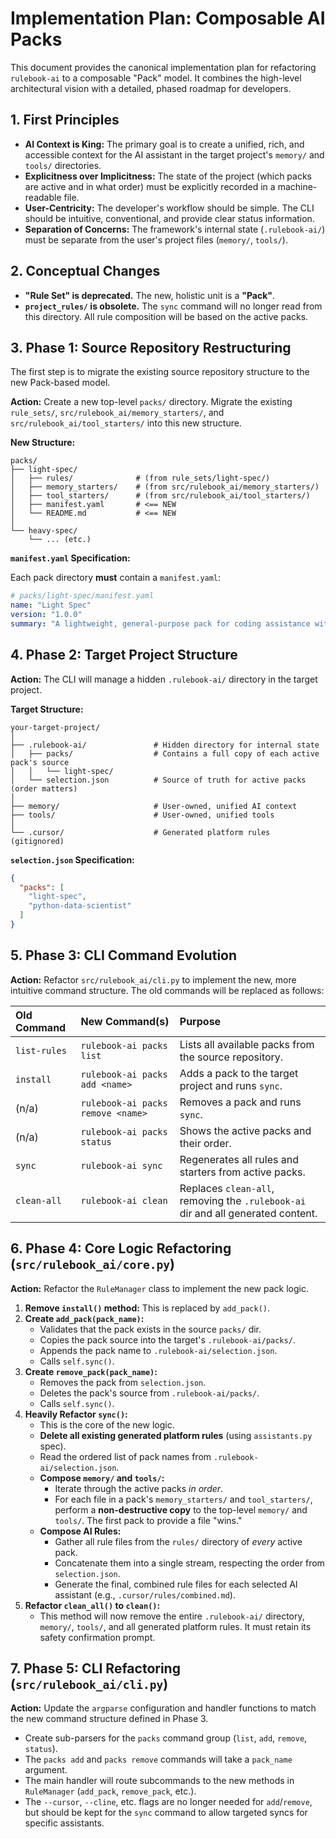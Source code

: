 # Implementation Plan: Composable AI Packs

This document provides the canonical implementation plan for refactoring `rulebook-ai` to a composable "Pack" model. It combines the high-level architectural vision with a detailed, phased roadmap for developers.

## 1. First Principles

*   **AI Context is King:** The primary goal is to create a unified, rich, and accessible context for the AI assistant in the target project's `memory/` and `tools/` directories.
*   **Explicitness over Implicitness:** The state of the project (which packs are active and in what order) must be explicitly recorded in a machine-readable file.
*   **User-Centricity:** The developer's workflow should be simple. The CLI should be intuitive, conventional, and provide clear status information.
*   **Separation of Concerns:** The framework's internal state (`.rulebook-ai/`) must be separate from the user's project files (`memory/`, `tools/`).

## 2. Conceptual Changes

*   **"Rule Set" is deprecated.** The new, holistic unit is a **"Pack"**.
*   **`project_rules/` is obsolete.** The `sync` command will no longer read from this directory. All rule composition will be based on the active packs.

## 3. Phase 1: Source Repository Restructuring

The first step is to migrate the existing source repository structure to the new Pack-based model.

**Action:** Create a new top-level `packs/` directory. Migrate the existing `rule_sets/`, `src/rulebook_ai/memory_starters/`, and `src/rulebook_ai/tool_starters/` into this new structure.

**New Structure:**

```
packs/
├── light-spec/
│   ├── rules/              # (from rule_sets/light-spec/)
│   ├── memory_starters/    # (from src/rulebook_ai/memory_starters/)
│   ├── tool_starters/      # (from src/rulebook_ai/tool_starters/)
│   ├── manifest.yaml       # <== NEW
│   └── README.md           # <== NEW
│
└── heavy-spec/
    └── ... (etc.)
```

**`manifest.yaml` Specification:**

Each pack directory **must** contain a `manifest.yaml`:

```yaml
# packs/light-spec/manifest.yaml
name: "Light Spec"
version: "1.0.0"
summary: "A lightweight, general-purpose pack for coding assistance with basic project context."
```

## 4. Phase 2: Target Project Structure

**Action:** The CLI will manage a hidden `.rulebook-ai/` directory in the target project.

**Target Structure:**

```
your-target-project/
│
├── .rulebook-ai/               # Hidden directory for internal state
│   ├── packs/                  # Contains a full copy of each active pack's source
│   │   └── light-spec/
│   └── selection.json          # Source of truth for active packs (order matters)
│
├── memory/                     # User-owned, unified AI context
├── tools/                      # User-owned, unified tools
│
└── .cursor/                    # Generated platform rules (gitignored)
```

**`selection.json` Specification:**

```json
{
  "packs": [
    "light-spec",
    "python-data-scientist"
  ]
}
```

## 5. Phase 3: CLI Command Evolution

**Action:** Refactor `src/rulebook_ai/cli.py` to implement the new, more intuitive command structure. The old commands will be replaced as follows:

| Old Command | New Command(s) | Purpose |
| :--- | :--- | :--- |
| `list-rules` | `rulebook-ai packs list` | Lists all available packs from the source repository. |
| `install` | `rulebook-ai packs add <name>` | Adds a pack to the target project and runs `sync`. |
| (n/a) | `rulebook-ai packs remove <name>` | Removes a pack and runs `sync`. |
| (n/a) | `rulebook-ai packs status` | Shows the active packs and their order. |
| `sync` | `rulebook-ai sync` | Regenerates all rules and starters from active packs. |
| `clean-all` | `rulebook-ai clean` | Replaces `clean-all`, removing the `.rulebook-ai` dir and all generated content. |

## 6. Phase 4: Core Logic Refactoring (`src/rulebook_ai/core.py`)

**Action:** Refactor the `RuleManager` class to implement the new pack logic.

1.  **Remove `install()` method:** This is replaced by `add_pack()`.
2.  **Create `add_pack(pack_name)`:**
    *   Validates that the pack exists in the source `packs/` dir.
    *   Copies the pack source into the target's `.rulebook-ai/packs/`.
    *   Appends the pack name to `.rulebook-ai/selection.json`.
    *   Calls `self.sync()`.
3.  **Create `remove_pack(pack_name)`:**
    *   Removes the pack from `selection.json`.
    *   Deletes the pack's source from `.rulebook-ai/packs/`.
    *   Calls `self.sync()`.
4.  **Heavily Refactor `sync()`:**
    *   This is the core of the new logic.
    *   **Delete all existing generated platform rules** (using `assistants.py` spec).
    *   Read the ordered list of pack names from `.rulebook-ai/selection.json`.
    *   **Compose `memory/` and `tools/`:**
        *   Iterate through the active packs *in order*.
        *   For each file in a pack's `memory_starters/` and `tool_starters/`, perform a **non-destructive copy** to the top-level `memory/` and `tools/`. The first pack to provide a file "wins."
    *   **Compose AI Rules:**
        *   Gather all rule files from the `rules/` directory of *every* active pack.
        *   Concatenate them into a single stream, respecting the order from `selection.json`.
        *   Generate the final, combined rule files for each selected AI assistant (e.g., `.cursor/rules/combined.md`).
5.  **Refactor `clean_all()` to `clean()`:**
    *   This method will now remove the entire `.rulebook-ai/` directory, `memory/`, `tools/`, and all generated platform rules. It must retain its safety confirmation prompt.

## 7. Phase 5: CLI Refactoring (`src/rulebook_ai/cli.py`)

**Action:** Update the `argparse` configuration and handler functions to match the new command structure defined in Phase 3.

*   Create sub-parsers for the `packs` command group (`list`, `add`, `remove`, `status`).
*   The `packs add` and `packs remove` commands will take a `pack_name` argument.
*   The main handler will route subcommands to the new methods in `RuleManager` (`add_pack`, `remove_pack`, etc.).
*   The `--cursor`, `--cline`, etc. flags are no longer needed for `add`/`remove`, but should be kept for the `sync` command to allow targeted syncs for specific assistants.

